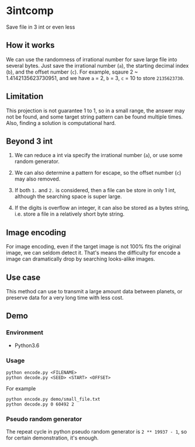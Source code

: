 # 3intcomp

Save file in 3 int or even less

## How it works

We can use the randomness of irrational number for save large file into several bytes. Just save the irrational number (`a`), the starting decimal index (`b`), and the offset number (`c`). For example, sqaure 2 ~ 1.4142135623730951, and we have `a` = 2, `b` = 3, `c` = 10 to store `2135623730`.

## Limitation

This projection is not guarantee 1 to 1, so in a small range, the answer may not be found, and some target string pattern can be found multiple times. Also, finding a solution is computational hard.

## Beyond 3 int

1. We can reduce a int via specify the irrational number (`a`), or use some random generator.

2. We can also determine a pattern for escape, so the offset number (`c`) may also removed.

3. If both `1.` and `2.` is considered, then a file can be store in only 1 int, although the searching space is super large.

4. If the digits is overflow an integer, it can also be stored as a bytes string, i.e. store a file in a relatively short byte string.

## Image encoding

For image encoding, even if the target image is not 100% fits the original image, we can seldom detect it. That's means the difficulty for encode a image can dramatically drop by searching looks-alike images.

## Use case

This method can use to transmit a large amount data between planets, or preserve data for a very long time with less cost.

## Demo

### Environment

- Python3.6

### Usage

```
python encode.py <FILENAME>
python decode.py <SEED> <START> <OFFSET>
```

For example

```
python encode.py demo/small_file.txt
python decode.py 0 60492 2
```

### Pseudo random generator

The repeat cycle in python pseudo random generator is `2 ** 19937 - 1`, so for certain demonstration, it's enough.
